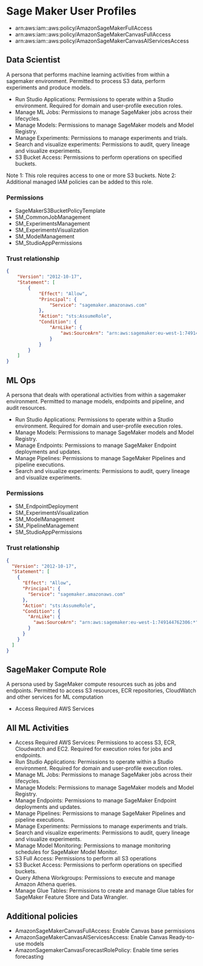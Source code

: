 # Sage Maker User Profiles

- arn:aws:iam::aws:policy/AmazonSageMakerFullAccess
- arn:aws:iam::aws:policy/AmazonSageMakerCanvasFullAccess
- arn:aws:iam::aws:policy/AmazonSageMakerCanvasAIServicesAccess
## Data Scientist

A persona that performs machine learning activities from within a sagemaker environment. Permitted to process S3 data, perform experiments and produce models.

- Run Studio Applications: Permissions to operate within a Studio environment. Required for domain and user-profile execution roles.
- Manage ML Jobs: Permissions to manage SageMaker jobs across their lifecycles.
- Manage Models: Permissions to manage SageMaker models and Model Registry.
- Manage Experiments: Permissions to manage experiments and trials.
- Search and visualize experiments: Permissions to audit, query lineage and visualize experiments.
- S3 Bucket Access: Permissions to perform operations on specified buckets.

Note 1: This role requires access to one or more S3 buckets.
Note 2: Additional managed IAM policies can be added to this role.

### Permissions

- SageMakerS3BucketPolicyTemplate
- SM_CommonJobManagement
- SM_ExperimentsManagement
- SM_ExperimentsVisualization
- SM_ModelManagement
- SM_StudioAppPermissions

### Trust relationship

```json
{
    "Version": "2012-10-17",
    "Statement": [
        {
            "Effect": "Allow",
            "Principal": {
                "Service": "sagemaker.amazonaws.com"
            },
            "Action": "sts:AssumeRole",
            "Condition": {
                "ArnLike": {
                    "aws:SourceArn": "arn:aws:sagemaker:eu-west-1:749144762306:*"
                }
            }
        }
    ]
}
```

## ML Ops

A persona that deals with operational activities from within a sagemaker environment. Permitted to manage models, endpoints and pipeline, and audit resources.

- Run Studio Applications: Permissions to operate within a Studio environment. Required for domain and user-profile execution roles.
- Manage Models: Permissions to manage SageMaker models and Model Registry.
- Manage Endpoints: Permissions to manage SageMaker Endpoint deployments and updates.
- Manage Pipelines: Permissions to manage SageMaker Pipelines and pipeline executions.
- Search and visualize experiments: Permissions to audit, query lineage and visualize experiments.

### Permissions

- SM_EndpointDeployment
- SM_ExperimentsVisualization
- SM_ModelManagement
- SM_PipelineManagement
- SM_StudioAppPermissions

### Trust relationship

```json
{
  "Version": "2012-10-17",
  "Statement": [
    {
      "Effect": "Allow",
      "Principal": {
        "Service": "sagemaker.amazonaws.com"
      },
      "Action": "sts:AssumeRole",
      "Condition": {
        "ArnLike": {
          "aws:SourceArn": "arn:aws:sagemaker:eu-west-1:749144762306:*"
        }
      }
    }
  ]
}
```

## SageMaker Compute Role

A persona used by SageMaker compute resources such as jobs and endpoints. Permitted to access S3 resources, ECR repositories, CloudWatch and other services for ML computation

- Access Required AWS Services

## All ML Activities

- Access Required AWS Services: Permissions to access S3, ECR, Cloudwatch and EC2. Required for execution roles for jobs and endpoints.
- Run Studio Applications: Permissions to operate within a Studio environment. Required for domain and user-profile execution roles.
- Manage ML Jobs: Permissions to manage SageMaker jobs across their lifecycles.
- Manage Models: Permissions to manage SageMaker models and Model Registry.
- Manage Endpoints: Permissions to manage SageMaker Endpoint deployments and updates.
- Manage Pipelines: Permissions to manage SageMaker Pipelines and pipeline executions.
- Manage Experiments: Permissions to manage experiments and trials.
- Search and visualize experiments: Permissions to audit, query lineage and visualize experiments.
- Manage Model Monitoring: Permissions to manage monitoring schedules for SageMaker Model Monitor.
- S3 Full Access: Permissions to perform all S3 operations
- S3 Bucket Access: Permissions to perform operations on specified buckets.
- Query Athena Workgroups: Permissions to execute and manage Amazon Athena queries.
- Manage Glue Tables: Permissions to create and manage Glue tables for SageMaker Feature Store and Data Wrangler.

## Additional policies
- AmazonSageMakerCanvasFullAccess: Enable Canvas base permissions
- AmazonSageMakerCanvasAIServicesAccess: Enable Canvas Ready-to-use models
- AmazonSagemakerCanvasForecastRolePolicy: Enable time series forecasting
